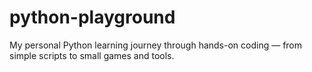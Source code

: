 # python-playground
My personal Python learning journey through hands-on coding — from simple scripts to small games and tools.
